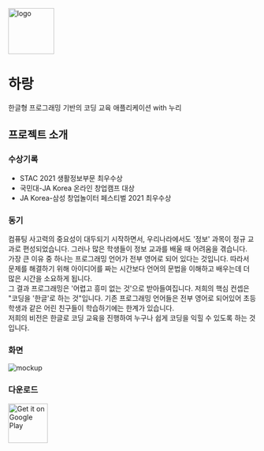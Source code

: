 <img width="93" alt="logo" src="https://user-images.githubusercontent.com/61658527/148164597-cfa99566-27f0-49c1-82a1-dd5863479c4b.png">

# 하랑  

한글형 프로그래밍 기반의 코딩 교육 애플리케이션 with 누리



## 프로젝트 소개

### 수상기록
* STAC 2021 생활정보부문 최우수상
* 국민대-JA Korea 온라인 창업캠프 대상
* JA Korea-삼성 창업놀이터 페스티벌 2021 최우수상

### 동기
컴퓨팅 사고력의 중요성이 대두되기 시작하면서, 우리나라에서도 '정보' 과목이 정규 교과로 편성되었습니다. 그러나 많은 학생들이 정보 교과를 배울 때 어려움을 겪습니다.  
가장 큰 이유 중 하나는 프로그래밍 언어가 전부 영어로 되어 있다는 것입니다. 따라서 문제를 해결하기 위해 아이디어를 짜는 시간보다 언어의 문법을 이해하고 배우는데 더 많은 시간을 소요하게 됩니다.  
그 결과 프로그래밍은 '어렵고 흥미 없는 것'으로 받아들여집니다. 저희의 핵심 컨셉은 "코딩을 '한글'로 하는 것"입니다. 
기존 프로그래밍 언어들은 전부 영어로 되어있어 초등학생과 같은 어린 친구들이 학습하기에는 한계가 있습니다.  
저희의 비전은 한글로 코딩 교육을 진행하여 누구나 쉽게 코딩을 익힐 수 있도록 하는 것입니다. 

### 화면

![mockup](https://user-images.githubusercontent.com/61658527/148164880-0bd2180e-0c80-443a-8eac-73db3ec7b7a6.png)

### 다운로드

<a href="https://play.google.com/store/apps/details?id=com.iceluna.harang">
    <img alt="Get it on Google Play"
        height="80"
        src="https://play.google.com/intl/en_us/badges/images/generic/en_badge_web_generic.png" />
</a>  
